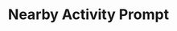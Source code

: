 ---
  id: "76"
  fieldLayoutId: "89"
  uid: "34b0962b-2fcd-455f-bd68-16b447e3e5c1"
  enabled: "1"
  archived: "0"
  dateCreated: "2017-09-28 03:23:13"
  dateUpdated: "2019-01-28 02:47:17"
  siteSettingsId: "76"
  slug: "near-activity-sign-up"
  siteId: "1"
  uri: "patterns/ios/entry/near-activity-sign-up"
  enabledForSite: "1"
  sectionId: "2"
  typeId: "2"
  authorId: "1"
  postDate: "2017-09-28 03:21:00"
  expiryDate: null
  contentId: "76"
  title: "Nearby Activity Prompt"
  field_allColorsComputed: null
  field_allColorsComputedIllustration: null
  field_allColorsComputedThumbnail: null
  field_appDescription: null
  field_appDescriptionSentiment: null
  field_audio: "0"
  field_authorFaq: null
  field_bgThumbPosition: "center center"
  field_body: null
  field_captureSize: null
  field_categoriesRaw: "social proof,"
  field_categoryInPlainText: null
  field_coldThumbTransform: null
  field_colorPalette: null
  field_contributorName: null
  field_contributorUrl: null
  field_coverColor: null
  field_dominantColor: null
  field_externalContributor: "0"
  field_fetchWebsiteData: null
  field_fullName: null
  field_gfycatSource: "MessyGorgeousAnemoneshrimp"
  field_gif: "1"
  field_gumletUrl: null
  field_gumletUrlNoPreParse: null
  field_howHelps: "<p><strong>Increased Trust and Social Proof</strong></p><p>This solution helps both the business and the prospect user. Activehours can increase their sign-ups by using transparency and social-proof as a conversion driver.</p><p>On the other hand, users benefit from having real-time references on the app usage. </p><p>This concept gives users a smoother transition through the conversion process and can help them to create a mental model of the app even before signing up. </p>"
  field_howWorks: "<p>Upon opening the Activehours app, new users are shown a sign-up screen with a live feed of nearby activity in the Activehours app.</p><p>Activehours is an app that gives cash advances to hourly workers. Workers can sync their timesheets and advance money against those timesheets. One of the platform's main value propositions is the fact that there are no determined fees for these cash advances. Users pay what they think is fair.</p><p>Given the nature of the business model, it's important to create mechanisms to increase the trust and transparency of the platform.</p><p>Activehours shows real-time nearby activities associated like sign-ups, cash-outs and pays forward chains. By showing these events, Activehours prospects can have a real reference of how the app works and how its users interact with it.</p><p>One concept that is worth noting is that this social activity feed is closely related to mechanisms like the ones found in apps like Instagram. This concept is an essential frame since it provides the users with a relatable and familiar layout.</p><p>When using this solution is vital to protect user's privacy by not using real profile pictures or using name formats that can lead to their identification</p>"
  field_iconColors: null
  field_iconComputedColors: null
  field_illustrationSource: null
  field_imagePathRaw: ""
  field_imageTextOcr: null
  field_depthArticleBody: null
  field_lpSentimentScore: null
  field_lpUrl: null
  field_mediaEmbed: null
  field_mobileId: null
  field_mobileShotSrc: null
  field_newsObject: null
  field_pageFetchJsonString: null
  field_patternSrc: "Activehours (Earnin)"
  field_platformRaw: "iOS"
  field_qualityDescription: null
  field_rawResponse: null
  field_readingDuration: null
  field_readingDurationSeconds: null
  field_readingEaseLevel: null
  field_readingEaseScore: null
  field_references: null
  field_screenshotColors: null
  field_screenshotComputedColors: null
  field_sourceFromArchive: null
  field_strategyDescription: null
  field_thumbColors: null
  field_thumbVideoUrl: "57c6o"
  field_webDescription: null
  field_webTitle: null
  field_what: "<p>This is a solution found in the Activehours app. It's a social proof solution to promote sign-ups and increase confidence in the platform. The sign-up screen shows the platform's nearby activity (providing context relevance and legitimacy).</p>"
  root: null
  lft: null
  rgt: null
  level: null
  structureId: null
  layout: layouts/post.njk
---